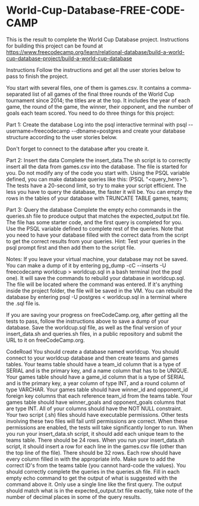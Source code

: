 # World-Cup-Database-FREE-CODE-CAMP
This is the result to complete the World Cup Database project. Instructions for building this project can be found at https://www.freecodecamp.org/learn/relational-database/build-a-world-cup-database-project/build-a-world-cup-database

Instructions
Follow the instructions and get all the user stories below to pass to finish the project.

You start with several files, one of them is games.csv. It contains a comma-separated list of all games of the final three rounds of the World Cup tournament since 2014; the titles are at the top. It includes the year of each game, the round of the game, the winner, their opponent, and the number of goals each team scored. You need to do three things for this project:

Part 1: Create the database
Log into the psql interactive terminal with psql --username=freecodecamp --dbname=postgres and create your database structure according to the user stories below.

Don't forget to connect to the database after you create it.

Part 2: Insert the data
Complete the insert_data.The sh script is to correctly insert all the data from games.csv into the database. The file is started for you. Do not modify any of the code you start with. Using the PSQL variable defined, you can make database queries like this: $($PSQL "<query_here>"). The tests have a 20-second limit, so try to make your script efficient. The less you have to query the database, the faster it will be. You can empty the rows in the tables of your database with TRUNCATE TABLE games, teams;

Part 3: Query the database
Complete the empty echo commands in the queries.sh file to produce output that matches the expected_output.txt file. The file has some starter code, and the first query is completed for you. Use the PSQL variable defined to complete rest of the queries. Note that you need to have your database filled with the correct data from the script to get the correct results from your queries. Hint: Test your queries in the psql prompt first and then add them to the script file.

Notes: If you leave your virtual machine, your database may not be saved. You can make a dump of it by entering pg_dump -cC --inserts -U freecodecamp worldcup > worldcup.sql in a bash terminal (not the psql one). It will save the commands to rebuild your database in worldcup.sql. The file will be located where the command was entered. If it's anything inside the project folder, the file will be saved in the VM. You can rebuild the database by entering psql -U postgres < worldcup.sql in a terminal where the .sql file is.

If you are saving your progress on freeCodeCamp.org, after getting all the tests to pass, follow the instructions above to save a dump of your database. Save the worldcup.sql file, as well as the final version of your insert_data.sh and queries.sh files, in a public repository and submit the URL to it on freeCodeCamp.org.

CodeRoad
You should create a database named worldcup.
You should connect to your worldcup database and then create teams and games tables.
Your teams table should have a team_id column that is a type of SERIAL and is the primary key, and a name column that has to be UNIQUE.
Your games table should have a game_id column that is a type of SERIAL and is the primary key, a year column of type INT, and a round column of type VARCHAR.
Your games table should have winner_id and opponent_id foreign key columns that each reference team_id from the teams table.
Your games table should have winner_goals and opponent_goals columns that are type INT.
All of your columns should have the NOT NULL constraint.
Your two script (.sh) files should have executable permissions. Other tests involving these two files will fail until permissions are correct. When these permissions are enabled, the tests will take significantly longer to run.
When you run your insert_data.sh script, it should add each unique team to the teams table. There should be 24 rows.
When you run your insert_data.sh script, it should insert a row for each line in the games.csv file (other than the top line of the file). There should be 32 rows. Each row should have every column filled in with the appropriate info. Make sure to add the correct ID's from the teams table (you cannot hard-code the values).
You should correctly complete the queries in the queries.sh file. Fill in each empty echo command to get the output of what is suggested with the command above it. Only use a single line like the first query. The output should match what is in the expected_output.txt file exactly, take note of the number of decimal places in some of the query results.
